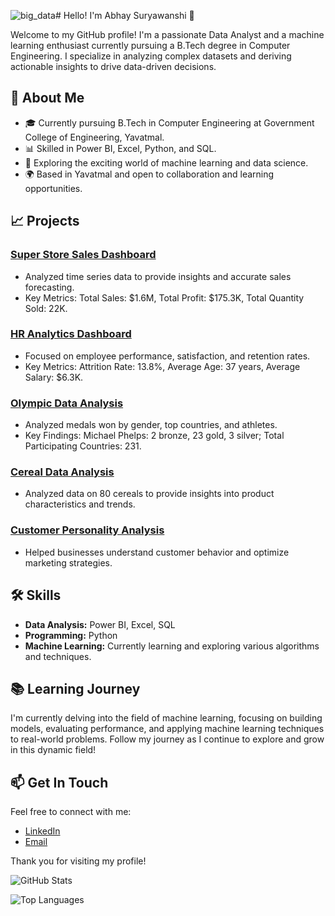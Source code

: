 ![big_data](https://github.com/user-attachments/assets/b6278e33-01bf-4e4c-b9bd-6e1e5f9320d9)# Hello! I'm Abhay Suryawanshi 👋

Welcome to my GitHub profile! I'm a passionate Data Analyst and a machine learning enthusiast currently pursuing a B.Tech degree in Computer Engineering. I specialize in analyzing complex datasets and deriving actionable insights to drive data-driven decisions.


## 🌟 About Me

- 🎓 Currently pursuing B.Tech in Computer Engineering at Government College of Engineering, Yavatmal.
- 📊 Skilled in Power BI, Excel, Python, and SQL.
- 🚀 Exploring the exciting world of machine learning and data science.
- 🌍 Based in Yavatmal and open to collaboration and learning opportunities.

## 📈 Projects

### [Super Store Sales Dashboard](link-to-project)
- Analyzed time series data to provide insights and accurate sales forecasting.
- Key Metrics: Total Sales: $1.6M, Total Profit: $175.3K, Total Quantity Sold: 22K.

### [HR Analytics Dashboard](link-to-project)
- Focused on employee performance, satisfaction, and retention rates.
- Key Metrics: Attrition Rate: 13.8%, Average Age: 37 years, Average Salary: $6.3K.

### [Olympic Data Analysis](link-to-project)
- Analyzed medals won by gender, top countries, and athletes.
- Key Findings: Michael Phelps: 2 bronze, 23 gold, 3 silver; Total Participating Countries: 231.

### [Cereal Data Analysis](link-to-project)
- Analyzed data on 80 cereals to provide insights into product characteristics and trends.

### [Customer Personality Analysis](link-to-project)
- Helped businesses understand customer behavior and optimize marketing strategies.

## 🛠️ Skills

- **Data Analysis:** Power BI, Excel, SQL
- **Programming:** Python
- **Machine Learning:** Currently learning and exploring various algorithms and techniques.

## 📚 Learning Journey

I'm currently delving into the field of machine learning, focusing on building models, evaluating performance, and applying machine learning techniques to real-world problems. Follow my journey as I continue to explore and grow in this dynamic field!

## 📫 Get In Touch

Feel free to connect with me:
- [LinkedIn](https://www.linkedin.com/in/abhay-suryawanshi-a0b9632b1)
- [Email](abhaysuryawanshi9322@gmail.com)

Thank you for visiting my profile!

![GitHub Stats](https://github-readme-stats.vercel.app/api?username=your-github-username&show_icons=true&hide_title=true&hide=prs&count_private=true&hide_border=true&bg_color=00000000&text_color=4e4e4e&icon_color=00BFFF&title_color=00BFFF)

![Top Languages](https://github-readme-stats.vercel.app/api/top-langs/?username=your-github-username&hide_title=true&hide_border=true&layout=compact&bg_color=00000000&text_color=4e4e4e)

<!-- Add any additional sections or badges as needed -->

